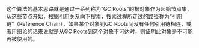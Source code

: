 这个算法的基本思路就是通过一系列称为“GC Roots”的根对象作为起始节点集，从这些节点开始，根据引用关系向下搜索，搜索过程所走过的路径称为“引用链”（Reference Chain），如果某个对象到GC Roots间没有任何引用链相连，或者用图论的话来说就是从GC Roots到这个对象不可达时，则证明此对象是不可能再被使用的。
